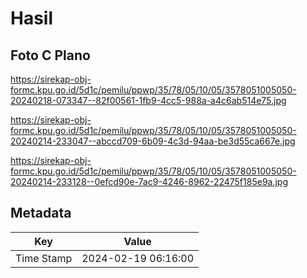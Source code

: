 # Hasil

## Foto C Plano

https://sirekap-obj-formc.kpu.go.id/5d1c/pemilu/ppwp/35/78/05/10/05/3578051005050-20240218-073347--82f00561-1fb9-4cc5-988a-a4c6ab514e75.jpg

https://sirekap-obj-formc.kpu.go.id/5d1c/pemilu/ppwp/35/78/05/10/05/3578051005050-20240214-233047--abccd709-6b09-4c3d-94aa-be3d55ca667e.jpg

https://sirekap-obj-formc.kpu.go.id/5d1c/pemilu/ppwp/35/78/05/10/05/3578051005050-20240214-233128--0efcd90e-7ac9-4246-8962-22475f185e9a.jpg


## Metadata

| Key        | Value               |
| ---------- | ------------------- |
| Time Stamp | 2024-02-19 06:16:00 |



